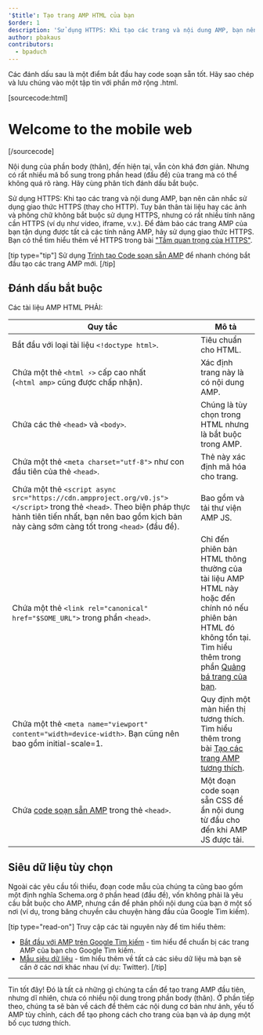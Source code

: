 ```yaml
---
'$title': Tạo trang AMP HTML của bạn
$order: 1
description: 'Sử dụng HTTPS: Khi tạo các trang và nội dung AMP, bạn nên cân nhắc sử dụng giao thức HTTPS (thay cho HTTP). Tuy bản thân tài liệu không bắt buộc sử dụng HTTPS...'
author: pbakaus
contributors:
  - bpaduch
---
```


Các đánh dấu sau là một điểm bắt đầu hay code soạn sẵn tốt. Hãy sao chép và lưu chúng vào một tập tin với phần mở rộng .html.

[sourcecode:html]

<!doctype html>
<html amp lang="en">
  <head>
    <meta charset="utf-8">
    <script async src="https://cdn.ampproject.org/v0.js"></script>
    <title>Hello, AMPs</title>
    <link rel="canonical" href="{{doc.url}}">
    <meta name="viewport" content="width=device-width">
    <script type="application/ld+json">
      {
        "@context": "http://schema.org",
        "@type": "NewsArticle",
        "headline": "Open-source framework for publishing content",
        "datePublished": "2015-10-07T12:02:41Z",
        "image": [
          "logo.jpg"
        ]
      }
    </script>
    <style amp-boilerplate>body{-webkit-animation:-amp-start 8s steps(1,end) 0s 1 normal both;-moz-animation:-amp-start 8s steps(1,end) 0s 1 normal both;-ms-animation:-amp-start 8s steps(1,end) 0s 1 normal both;animation:-amp-start 8s steps(1,end) 0s 1 normal both}@-webkit-keyframes -amp-start{from{visibility:hidden}to{visibility:visible}}@-moz-keyframes -amp-start{from{visibility:hidden}to{visibility:visible}}@-ms-keyframes -amp-start{from{visibility:hidden}to{visibility:visible}}@-o-keyframes -amp-start{from{visibility:hidden}to{visibility:visible}}@keyframes -amp-start{from{visibility:hidden}to{visibility:visible}}</style><noscript><style amp-boilerplate>body{-webkit-animation:none;-moz-animation:none;-ms-animation:none;animation:none}</style></noscript>
  </head>
  <body>
    <h1>Welcome to the mobile web</h1>
  </body>
</html>
[/sourcecode]

Nội dung của phần body (thân), đến hiện tại, vẫn còn khá đơn giản. Nhưng có rất nhiều mã bổ sung trong phần head (đầu đề) của trang mà có thể không quá rõ ràng. Hãy cùng phân tích đánh dấu bắt buộc.

Sử dụng HTTPS: Khi tạo các trang và nội dung AMP, bạn nên cân nhắc sử dụng giao thức HTTPS (thay cho HTTP). Tuy bản thân tài liệu hay các ảnh và phông chữ không bắt buộc sử dụng HTTPS, nhưng có rất nhiều tính năng cần HTTPS (ví dụ như video, iframe, v.v.). Để đảm bảo các trang AMP của bạn tận dụng được tất cả các tính năng AMP, hãy sử dụng giao thức HTTPS. Bạn có thể tìm hiểu thêm về HTTPS trong bài ["Tầm quan trọng của HTTPS"](https://developers.google.com/web/fundamentals/security/encrypt-in-transit/why-https).

[tip type="tip"] Sử dụng [Trình tạo Code soạn sẵn AMP](/boilerplate) để nhanh chóng bắt đầu tạo các trang AMP mới. [/tip]

## Đánh dấu bắt buộc

Các tài liệu AMP HTML PHẢI:

| Quy tắc                                                                                                                                                                                                            | Mô tả                                                                                                                                                                                                                                                 |
| ------------------------------------------------------------------------------------------------------------------------------------------------------------------------------------------------------------------ | ----------------------------------------------------------------------------------------------------------------------------------------------------------------------------------------------------------------------------------------------------- |
| Bắt đầu với loại tài liệu `<!doctype html>`.                                                                                                                                                                       | Tiêu chuẩn cho HTML.                                                                                                                                                                                                                                  |
| Chứa một thẻ `<html ⚡>` cấp cao nhất <br>(`<html amp>` cũng được chấp nhận).                                                                                                                                      | Xác định trang này là có nội dung AMP.                                                                                                                                                                                                                |
| Chứa các thẻ `<head>` và `<body>`.                                                                                                                                                                                 | Chúng là tùy chọn trong HTML nhưng là bắt buộc trong AMP.                                                                                                                                                                                             |
| Chứa một thẻ `<meta charset="utf-8">` như con đầu tiên của thẻ `<head>`.                                                                                                                                           | Thẻ này xác định mã hóa cho trang.                                                                                                                                                                                                                    |
| Chứa một thẻ `<script async src="https://cdn.ampproject.org/v0.js"></script>` trong thẻ `<head>`. Theo biện pháp thực hành tiên tiến nhất, bạn nên bao gồm kịch bản này càng sớm càng tốt trong `<head>` (đầu đề). | Bao gồm và tải thư viện AMP JS.                                                                                                                                                                                                                       |
| Chứa một thẻ `<link rel="canonical" href="$SOME_URL">` trong phần `<head>`.                                                                                                                                        | Chỉ đến phiên bản HTML thông thường của tài liệu AMP HTML này hoặc đến chính nó nếu phiên bản HTML đó không tồn tại. Tìm hiểu thêm trong phần [Quảng bá trang của bạn](../../../../documentation/guides-and-tutorials/optimize-measure/discovery.md). |
| Chứa một thẻ `<meta name="viewport" content="width=device-width>`. Bạn cũng nên bao gồm initial-scale=1.                                                                                                           | Quy định một màn hiển thị tương thích. Tìm hiểu thêm trong bài [Tạo các trang AMP tương thích](../../../../documentation/guides-and-tutorials/develop/style_and_layout/responsive_design.md).                                                         |
| Chứa [code soạn sẵn AMP](../../../../documentation/guides-and-tutorials/learn/spec/amp-boilerplate.md) trong thẻ `<head>`.                                                                              | Một đoạn code soạn sẵn CSS để ẩn nội dung từ đầu cho đến khi AMP JS được tải.                                                                                                                                                                         |

## Siêu dữ liệu tùy chọn

Ngoài các yêu cầu tối thiểu, đoạn code mẫu của chúng ta cũng bao gồm một định nghĩa Schema.org ở phần head (đầu đề), vốn không phải là yêu cầu bắt buộc cho AMP, nhưng cần để phân phối nội dung của bạn ở một số nơi (ví dụ, trong băng chuyền câu chuyện hàng đầu của Google Tìm kiếm).

[tip type="read-on"] Truy cập các tài nguyên này để tìm hiểu thêm:

- [Bắt đầu với AMP trên Google Tìm kiếm](https://developers.google.com/amp/docs) - tìm hiểu để chuẩn bị các trang AMP của bạn cho Google Tìm kiếm.
- [Mẫu siêu dữ liệu](https://github.com/ampproject/amphtml/tree/main/examples/metadata-examples) - tìm hiểu thêm về tất cả các siêu dữ liệu mà bạn sẽ cần ở các nơi khác nhau (ví dụ: Twitter). [/tip]

<hr>

Tin tốt đây! Đó là tất cả những gì chúng ta cần để tạo trang AMP đầu tiên, nhưng dĩ nhiên, chưa có nhiều nội dung trong phần body (thân). Ở phần tiếp theo, chúng ta sẽ bàn về cách để thêm các nội dung cơ bản như ảnh, yếu tố AMP tùy chỉnh, cách để tạo phong cách cho trang của bạn và áp dụng một bố cục tương thích.
